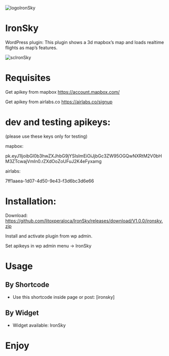 ![logoIronSky](https://github.com/litoxperaloca/IronSky/assets/15147453/0d7f3340-b2fd-428a-9cf8-165d1052730d)

# IronSky

WordPress plugin: This plugin shows a 3d mapbox’s map and loads realtime flights as map’s features.

![scIronSky](https://github.com/litoxperaloca/IronSky/assets/15147453/08ed678c-4ce1-4959-92d7-3226128f2e60)


# Requisites

Get apikey from mapbox
https://account.mapbox.com/

Get apikey from airlabs.co
https://airlabs.co/signup

# dev and testing apikeys:

(please use these keys only for testing)

mapbox: 

pk.eyJ1IjoibGl0b3hwZXJhbG9jYSIsImEiOiJjbGc3ZW95OGQwNXRtM2V0bHM3ZTcwajVmIn0.rZXdOoZoUFuJ2K4eFyxamg

airlabs:

7ff1aaea-1d07-4d50-9e43-f3d6bc3d6e66

# Installation:

Download: https://github.com/litoxperaloca/IronSky/releases/download/V1.0.0/ironsky.zip

Install and activate plugin from wp admin.

Set apikeys in wp admin menu -> IronSky

# Usage

## By Shortcode

- Use this shortcode inside page or post: [ironsky]

## By Widget

- Widget available: IronSky

# Enjoy

